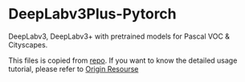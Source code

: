 # DeepLabv3Plus-Pytorch

DeepLabv3, DeepLabv3+ with pretrained models for Pascal VOC & Cityscapes.

This files is copied from [repo](https://github.com/VainF/DeepLabV3Plus-Pytorch). If you want to know the detailed usage tutorial, please refer to [Origin Resourse](https://github.com/VainF/DeepLabV3Plus-Pytorch)


